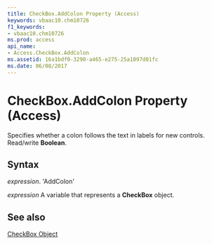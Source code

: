 ```yaml
---
title: CheckBox.AddColon Property (Access)
keywords: vbaac10.chm10726
f1_keywords:
- vbaac10.chm10726
ms.prod: access
api_name:
- Access.CheckBox.AddColon
ms.assetid: 16a1bdf0-3290-a465-e275-25a1097d01fc
ms.date: 06/08/2017
---
```



# CheckBox.AddColon Property (Access)

Specifies whether a colon follows the text in labels for new controls. Read/write  **Boolean**.


## Syntax

 _expression_. 'AddColon'

 _expression_ A variable that represents a **CheckBox** object.


## See also


[CheckBox Object](Access.CheckBox.md)

